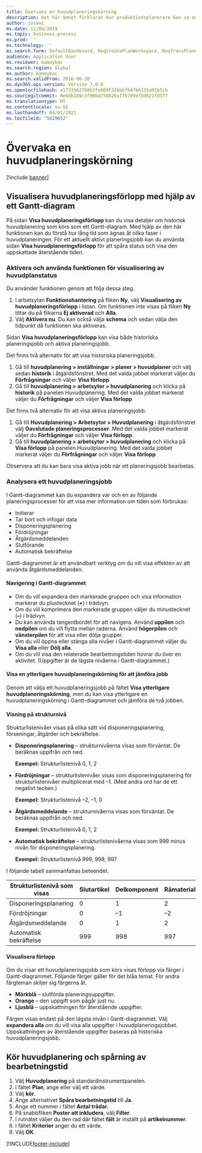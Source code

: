 ```yaml
---
title: Övervaka en huvudplaneringskörning
description: Det här ämnet förklarar hur produktionsplanerare kan se om en huvudplaneringskörning pågår.
author: josaw1
ms.date: 11/04/2019
ms.topic: business-process
ms.prod: ''
ms.technology: ''
ms.search.form: DefaultDashboard, ReqCreatePlanWorkspace, ReqTransPlanCard, SysQueryForm, InventItemIdLookupSimple, ReqLog, ReqProcessTaskTrace
audience: Application User
ms.reviewer: kamaybac
ms.search.region: Global
ms.author: kamaybac
ms.search.validFrom: 2016-06-30
ms.dyn365.ops.version: Version 7.0.0
ms.openlocfilehash: a1733562768b3fe869f326bbfb47b6135a91b5cb
ms.sourcegitcommit: 0e8db169c3f90bd750826af76709ef5d621fd377
ms.translationtype: HT
ms.contentlocale: sv-SE
ms.lasthandoff: 04/01/2021
ms.locfileid: "5829652"
---
```

# <a name="monitor-a-master-planning-run"></a>Övervaka en huvudplaneringskörning

[!include [banner](../../includes/banner.md)]

## <a name="use-a-gantt-chart-to-visualize-master-planning-progress"></a>Visualisera huvudplaneringsförlopp med hjälp av ett Gantt-diagram

På sidan **Visa huvudplaneringsförlopp** kan du visa detaljer om historisk huvudplanering som körs som ett Gantt-diagram. Med hjälp av den här funktionen kan du förstå hur lång tid som ägnas åt olika faser i huvudplaneringen. För ett aktuellt aktivt planeringsjobb kan du använda sidan **Visa huvudplaneringsförlopp** för att spåra status och visa den uppskattade återstående tiden.

### <a name="turn-on-and-use-the-master-plan-progress-visualization-feature"></a>Aktivera och använda funktionen för visualisering av huvudplanstatus

Du använder funktionen genom att följa dessa steg.

1. I arbetsytan **Funktionshantering** på fliken **Ny**, välj **Visualisering av huvudplaneringsförlopp** i listan. Om funktionen inte visas på fliken **Ny** tittar du på flikarna **Ej aktiverad** och **Alla**.
1. Välj **Aktivera nu**. Du kan också välja **schema** och sedan välja den tidpunkt då funktionen ska aktiveras.

Sidan **Visa huvudplaneringsförlopp** kan visa både historiska planeringsjobb och aktiva planeringsjobb. 

Det finns två alternativ för att visa historiska planeringsjobb. 

1. Gå till **huvudplanering \> inställningar \> planer \> huvudplaner** och välj sedan **historik** i åtgärdsfönstret. Med det valda jobbet markerat väljer du **Förfrågningar** och väljer **Visa förlopp**
1. Gå till **huvudplanering \> arbetsytor \> huvudplanering** och klicka på **historik** på panelen Huvudplanering. Med det valda jobbet markerat väljer du **Förfrågningar** och väljer **Visa förlopp**

Det finns två alternativ för att visa aktiva planeringsjobb. 
1. Gå till **Huvudplanering \> Arbetsytor \> Huvudplanering** i åtgärdsfönstret välj **Oavslutade planeringsprocesser**. Med det valda jobbet markerat väljer du **Förfrågningar** och väljer **Visa förlopp**.
1. Gå till **huvudplanering \> arbetsytor \> huvudplanering** och klicka på **Visa förlopp** på panelen Huvudplanering. Med det valda jobbet markerat väljer du **Förfrågningar** och väljer **Visa förlopp**

Observera att du kan bara visa aktiva jobb när ett planeringsjobb bearbetas.

### <a name="analyze-a-master-planning-job"></a>Analysera ett huvudplaneringsjobb

I Gantt-diagrammet kan du expandera var och en av följande planeringsprocesser för att visa mer information om tiden som förbrukas:

- Initierar
- Tar bort och infogar data
- Disponeringsplanering
- Fördröjningar
- Åtgärdsmeddelanden
- Slutförande
- Automatisk bekräftelse

Gantt-diagrammet är ett användbart verktyg om du vill visa effekten av att använda åtgärdsmeddelanden.

#### <a name="navigation-in-the-gantt-chart"></a>Navigering i Gantt-diagrammet

- Om du vill expandera den markerade gruppen och visa information markerar du plustecknet (**+**) i trädvyn.
- Om du vill komprimera den markerade gruppen väljer du minustecknet (**–**) i trädvyn.
- Du kan använda tangentbordet för att navigera. Använd **uppilen** och **nedpilen** om du vill flytta mellan raderna. Använd **högerpilen** och **vänsterpilen** för att visa eller dölja grupper.
- Om du vill öppna eller stänga alla nivåer i Gantt-diagrammet väljer du **Visa alla** eller **Dölj alla**.
- Om du vill visa den relaterade bearbetningstiden hovrar du över en aktivitet. (Uppgifter är de lägsta nivåerna i Gantt-diagrammet.)

#### <a name="view-an-additional-master-planning-run-to-compare-jobs"></a>Visa en ytterligare huvudplaneringskörning för att jämföra jobb

Genom att välja ett huvudplaneringsjobb på fältet **Visa ytterligare huvudplaneringskörning**, men du kan visa ytterligare en huvudplaneringskörning i Gantt-diagrammet och jämföra de två jobben.

#### <a name="bom-level-display"></a>Visning på strukturnivå

Strukturlistenivåer visas på olika sätt vid disponeringsplanering, förseningar, åtgärder och bekräftelse.

- **Disponeringsplanering** – strukturnivåerna visas som förväntat. De beräknas uppifrån och ned.

    **Exempel:** Strukturlistenivå 0, 1, 2

- **Fördröjningar** – strukturlistenivåer visas som disponeringsplanering för strukturlistenivåer multiplicerat med –1. (Med andra ord har de ett negativt tecken.)

    **Exempel:** Strukturlistenivå –2, –1, 0

- **Åtgärdsmeddelande** – strukturnivåerna visas som förväntat. De beräknas uppifrån och ned.

    **Exempel:** Strukturlistenivå 0, 1, 2

- **Automatisk bekräftelse** – strukturlistenivåerna visas som 999 minus nivån för disponeringsplanering.

    **Exempel:** Strukturlistenivå 999, 998, 997

I följande tabell sammanfattas beteendet.

| Strukturlistenivå som visas | Slutartikel | Delkomponent | Råmaterial |
|---|---|---|---|
| Disponeringsplanering | 0 | 1 | 2 |
| Fördröjningar | 0 | –1 | –2 |
| Åtgärdsmeddelande | 0 | 1 | 2 |
| Automatisk bekräftelse | 999 | 998 | 997 |

#### <a name="visualize-progress"></a>Visualisera förlopp

Om du visar ett huvudplaneringsjobb som körs visas förlopp via färger i Gantt-diagrammet. Följande färger gäller för det blåa temat. För andra färgteman skiljer sig färgerna åt.

- **Mörkblå** – slutförda planeringsuppgifter.
- **Orange** – den uppgift som pågår just nu.
- **Ljusblå** – uppskattningen för återstående uppgifter.

Färgen visas endast på den lägsta nivån i Gantt-diagrammet. Välj **expandera alla** om du vill visa alla uppgifter i huvudplaneringsjobbet. Uppskattningen av återstående uppgifter baseras på historiska huvudplaneringsjobb.

## <a name="run-master-planning-and-track-processing-time"></a>Kör huvudplanering och spårning av bearbetningstid

1. Välj **Huvudplanering** på standardinstrumentpanelen.
1. I fältet **Plan**, ange eller välj ett värde.
1. Välj **kör**.
1. Ange alternativet **Spåra bearbetningstid** till **Ja**.
1. Ange ett nummer i fältet **Antal trådar.**
1. På snabbfliken **Poster att inkludera**, välj **Filter**.
1. I rutnätet väljer du den rad där fältet **fält** är inställt på **artikelnummer**.
1. I fältet **Kriterier** anger du ett värde.
1. Välj **OK**.


[!INCLUDE[footer-include](../../../includes/footer-banner.md)]